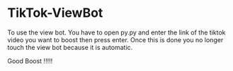 # TikTok-ViewBot
To use the view bot. 
You have to open py.py and enter the link of the tiktok video you want to boost then press enter. 
Once this is done you no longer touch the view bot because it is automatic.

Good Boost !!!!!
